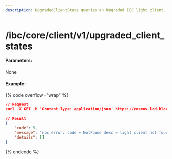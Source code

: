 ```yaml
---
description: UpgradedClientState queries an Upgraded IBC light client.
---
```


# /ibc/core/client/v1/upgraded\_client\_states

#### **Parameters:**

None

#### Example:

{% code overflow="wrap" %}
```json
// Request
curl -X GET -H 'Content-Type: application/json' https://cosmos-lcd.blockpi.network/cosmos/<your-api-key>/v1/ibc/core/client/v1/upgraded_client_states

// Result
{
    "code": 5,
    "message": "rpc error: code = NotFound desc = light client not found: key not found",
    "details": []
}
```
{% endcode %}
